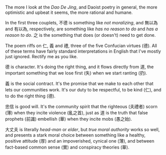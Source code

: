 The more I look at the _Dao De Jing_,
and Daoist poetry in general,
the more optimistic and upbeat it seems,
the more rational and humane.

In the first three couplets,
不德 is something like
*not moralizing*,
and 無以為 and 有以為,
respectively,
are something like
*has no reason to do*
and *has a reason to do*.
之 is the something
that does (or doesn't)
need to get done.

The poem riffs on
仁, 義 and 禮,
three of the five Confucian virtues (德).
All of these terms
have fairly standard
interpretations in English
that I've mostly just ignored.
Rectify me as you like.

德 is character.
It's doing the right thing,
and it flows directly from 道,
the important something
that we lose first (失)
when we start ranting (扔).

義 is the social contract.
It's the promise that we make
to each other
that lets our communities work.
It's our duty to be respectful,
to be kind (仁),
and to do the right thing (德).

忠信 is good will.
It's the community spirit
that the righteous (夫禮者)
scorn (薄)
when they
incite violence (亂之首),
just as
道 is the truth
that false prophets (前識)
embellish (華)
when they
incite mobs (愚之始).

大丈夫 is literally
*head-man* or *elder*,
but *true moral authority*
works so well,
and presents
a stark moral choice
between something like
a healthy, positive attitude (厚)
and an impoverished, cynical one (薄),
and between
fact-based common sense (實)
and conspiracy theories (華).
